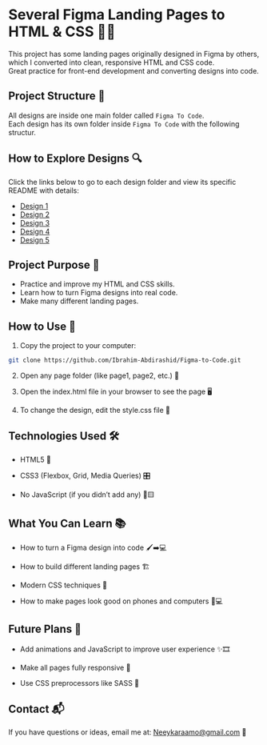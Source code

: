 # Several Figma Landing Pages to HTML & CSS 🎨✨

This project has some landing pages originally designed in Figma by others, which I converted into clean, responsive HTML and CSS code.  
Great practice for front-end development and converting designs into code.

## Project Structure 📁

All designs are inside one main folder called `Figma To Code`.  
Each design has its own folder inside `Figma To Code` with the following structur.

## How to Explore Designs 🔍

Click the links below to go to each design folder and view its specific README with details:

- [Design 1](https://github.com/Ibrahim-Abdirashid/Figma-to-Code/tree/master/design1)
- [Design 2](https://github.com/Ibrahim-Abdirashid/Figma-to-Code/tree/master/design2)
- [Design 3](https://github.com/Ibrahim-Abdirashid/Figma-to-Code/tree/master/design3) 
- [Design 4](https://github.com/Ibrahim-Abdirashid/Figma-to-Code/tree/master/design4)
- [Design 5](https://github.com/Ibrahim-Abdirashid/Figma-to-Code/tree/master/design5)

## Project Purpose 🎯

- Practice and improve my HTML and CSS skills.
- Learn how to turn Figma designs into real code.
- Make many different landing pages.

## How to Use 🚀

1. Copy the project to your computer:

```bash
git clone https://github.com/Ibrahim-Abdirashid/Figma-to-Code.git

```

2. Open any page folder (like page1, page2, etc.) 📂

3. Open the index.html file in your browser to see the page 🖥️

4. To change the design, edit the style.css file 🎨

## Technologies Used 🛠️
- HTML5 📄

- CSS3 (Flexbox, Grid, Media Queries) 🎛️

- No JavaScript (if you didn’t add any) 🚫🟨

## What You Can Learn 📚
- How to turn a Figma design into code 🖌️➡️💻

- How to build different landing pages 🏗️

- Modern CSS techniques 🎯

- How to make pages look good on phones and computers 📱💻

## Future Plans 🔮
- Add animations and JavaScript to improve user experience ✨🎞️

- Make all pages fully responsive 📐

- Use CSS preprocessors like SASS 💅

## Contact 📬
If you have questions or ideas, email me at: [Neeykaraamo@gmail.com](Neeykaraamo@gmail.com) 📧